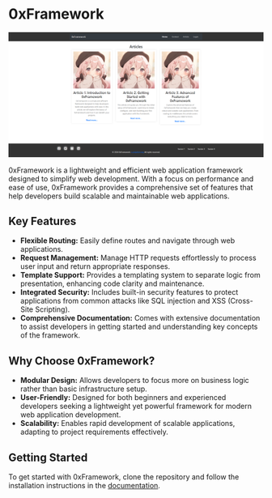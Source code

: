 # 0xFramework

![0xFramework Logo](0xframework.png)

0xFramework is a lightweight and efficient web application framework designed to simplify web development. With a focus on performance and ease of use, 0xFramework provides a comprehensive set of features that help developers build scalable and maintainable web applications.

## Key Features

- **Flexible Routing:** Easily define routes and navigate through web applications.
- **Request Management:** Manage HTTP requests effortlessly to process user input and return appropriate responses.
- **Template Support:** Provides a templating system to separate logic from presentation, enhancing code clarity and maintenance.
- **Integrated Security:** Includes built-in security features to protect applications from common attacks like SQL injection and XSS (Cross-Site Scripting).
- **Comprehensive Documentation:** Comes with extensive documentation to assist developers in getting started and understanding key concepts of the framework.

## Why Choose 0xFramework?

- **Modular Design:** Allows developers to focus more on business logic rather than basic infrastructure setup.
- **User-Friendly:** Designed for both beginners and experienced developers seeking a lightweight yet powerful framework for modern web application development.
- **Scalability:** Enables rapid development of scalable applications, adapting to project requirements effectively.

## Getting Started

To get started with 0xFramework, clone the repository and follow the installation instructions in the [documentation](link-to-documentation).
